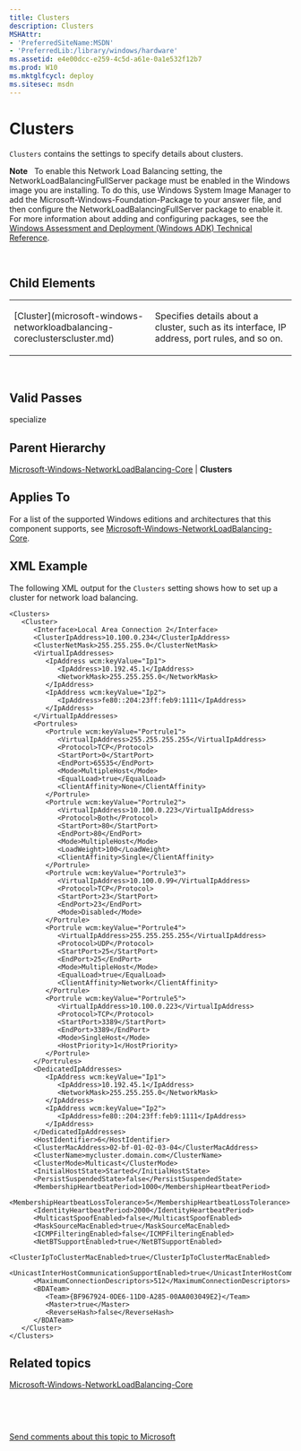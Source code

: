 ```yaml
---
title: Clusters
description: Clusters
MSHAttr:
- 'PreferredSiteName:MSDN'
- 'PreferredLib:/library/windows/hardware'
ms.assetid: e4e00dcc-e259-4c5d-a61e-0a1e532f12b7
ms.prod: W10
ms.mktglfcycl: deploy
ms.sitesec: msdn
---
```


# Clusters


`Clusters` contains the settings to specify details about clusters.

**Note**  
To enable this Network Load Balancing setting, the NetworkLoadBalancingFullServer package must be enabled in the Windows image you are installing. To do this, use Windows System Image Manager to add the Microsoft-Windows-Foundation-Package to your answer file, and then configure the NetworkLoadBalancingFullServer package to enable it. For more information about adding and configuring packages, see the [Windows Assessment and Deployment (Windows ADK) Technical Reference](http://go.microsoft.com/fwlink/?LinkId=206587).

 

## Child Elements


<table>
<colgroup>
<col width="50%" />
<col width="50%" />
</colgroup>
<tbody>
<tr class="odd">
<td><p>[Cluster](microsoft-windows-networkloadbalancing-coreclusterscluster.md)</p></td>
<td><p>Specifies details about a cluster, such as its interface, IP address, port rules, and so on.</p></td>
</tr>
</tbody>
</table>

 

## Valid Passes


specialize

## Parent Hierarchy


[Microsoft-Windows-NetworkLoadBalancing-Core](microsoft-windows-networkloadbalancing-core.md) | **Clusters**

## Applies To


For a list of the supported Windows editions and architectures that this component supports, see [Microsoft-Windows-NetworkLoadBalancing-Core](microsoft-windows-networkloadbalancing-core-win7-microsoft-windows-networkloadbalancing-core.md).

## XML Example


The following XML output for the `Clusters` setting shows how to set up a cluster for network load balancing.

``` syntax
<Clusters>
   <Cluster>
      <Interface>Local Area Connection 2</Interface>
      <ClusterIpAddress>10.100.0.234</ClusterIpAddress>
      <ClusterNetMask>255.255.255.0</ClusterNetMask>
      <VirtualIpAddresses>
         <IpAddress wcm:keyValue="Ip1">
            <IpAddress>10.192.45.1</IpAddress>
            <NetworkMask>255.255.255.0</NetworkMask>
         </IpAddress>
         <IpAddress wcm:keyValue="Ip2">
            <IpAddress>fe80::204:23ff:feb9:1111</IpAddress>
         </IpAddress>
      </VirtualIpAddresses>
      <Portrules>
         <Portrule wcm:keyValue="Portrule1">
            <VirtualIpAddress>255.255.255.255</VirtualIpAddress>
            <Protocol>TCP</Protocol>
            <StartPort>0</StartPort>
            <EndPort>65535</EndPort>
            <Mode>MultipleHost</Mode>
            <EqualLoad>true</EqualLoad>
            <ClientAffinity>None</ClientAffinity>
         </Portrule>
         <Portrule wcm:keyValue="Portrule2">
            <VirtualIpAddress>10.100.0.223</VirtualIpAddress>
            <Protocol>Both</Protocol>
            <StartPort>80</StartPort>
            <EndPort>80</EndPort>
            <Mode>MultipleHost</Mode>
            <LoadWeight>100</LoadWeight>
            <ClientAffinity>Single</ClientAffinity>
         </Portrule>
         <Portrule wcm:keyValue="Portrule3">
            <VirtualIpAddress>10.100.0.99</VirtualIpAddress>
            <Protocol>TCP</Protocol>
            <StartPort>23</StartPort>
            <EndPort>23</EndPort>
            <Mode>Disabled</Mode>
         </Portrule>
         <Portrule wcm:keyValue="Portrule4">
            <VirtualIpAddress>255.255.255.255</VirtualIpAddress>
            <Protocol>UDP</Protocol>
            <StartPort>25</StartPort>
            <EndPort>25</EndPort>
            <Mode>MultipleHost</Mode>
            <EqualLoad>true</EqualLoad>
            <ClientAffinity>Network</ClientAffinity>
         </Portrule>
         <Portrule wcm:keyValue="Portrule5">
            <VirtualIpAddress>10.100.0.223</VirtualIpAddress>
            <Protocol>TCP</Protocol>
            <StartPort>3389</StartPort>
            <EndPort>3389</EndPort>
            <Mode>SingleHost</Mode>
            <HostPriority>1</HostPriority>
         </Portrule>
      </Portrules>
      <DedicatedIpAddresses>
         <IpAddress wcm:keyValue="Ip1">
            <IpAddress>10.192.45.1</IpAddress>
            <NetworkMask>255.255.255.0</NetworkMask>
         </IpAddress>
         <IpAddress wcm:keyValue="Ip2">
            <IpAddress>fe80::204:23ff:feb9:1111</IpAddress>
         </IpAddress>
      </DedicatedIpAddresses>
      <HostIdentifier>6</HostIdentifier>
      <ClusterMacAddress>02-bf-01-02-03-04</ClusterMacAddress>
      <ClusterName>mycluster.domain.com</ClusterName>
      <ClusterMode>Multicast</ClusterMode>
      <InitialHostState>Started</InitialHostState>
      <PersistSuspendedState>false</PersistSuspendedState>
      <MembershipHeartbeatPeriod>1000</MembershipHeartbeatPeriod>
      <MembershipHeartbeatLossTolerance>5</MembershipHeartbeatLossTolerance>
      <IdentityHeartbeatPeriod>2000</IdentityHeartbeatPeriod>
      <MulticastSpoofEnabled>false</MulticastSpoofEnabled>
      <MaskSourceMacEnabled>true</MaskSourceMacEnabled>
      <ICMPFilteringEnabled>false</ICMPFilteringEnabled>
      <NetBTSupportEnabled>true</NetBTSupportEnabled>
      <ClusterIpToClusterMacEnabled>true</ClusterIpToClusterMacEnabled>
      <UnicastInterHostCommunicationSupportEnabled>true</UnicastInterHostCommunicationSupportEnabled>
      <MaximumConnectionDescriptors>512</MaximumConnectionDescriptors>
      <BDATeam>
         <Team>{BF967924-0DE6-11D0-A285-00AA003049E2}</Team>
         <Master>true</Master>
         <ReverseHash>false</ReverseHash>
      </BDATeam>
   </Cluster>
</Clusters>
```

## Related topics


[Microsoft-Windows-NetworkLoadBalancing-Core](microsoft-windows-networkloadbalancing-core.md)

 

 

[Send comments about this topic to Microsoft](mailto:wsddocfb@microsoft.com?subject=Documentation%20feedback%20%5Bp_unattend\p_unattend%5D:%20Clusters%20%20RELEASE:%20%2810/3/2016%29&body=%0A%0APRIVACY%20STATEMENT%0A%0AWe%20use%20your%20feedback%20to%20improve%20the%20documentation.%20We%20don't%20use%20your%20email%20address%20for%20any%20other%20purpose,%20and%20we'll%20remove%20your%20email%20address%20from%20our%20system%20after%20the%20issue%20that%20you're%20reporting%20is%20fixed.%20While%20we're%20working%20to%20fix%20this%20issue,%20we%20might%20send%20you%20an%20email%20message%20to%20ask%20for%20more%20info.%20Later,%20we%20might%20also%20send%20you%20an%20email%20message%20to%20let%20you%20know%20that%20we've%20addressed%20your%20feedback.%0A%0AFor%20more%20info%20about%20Microsoft's%20privacy%20policy,%20see%20http://privacy.microsoft.com/default.aspx. "Send comments about this topic to Microsoft")





